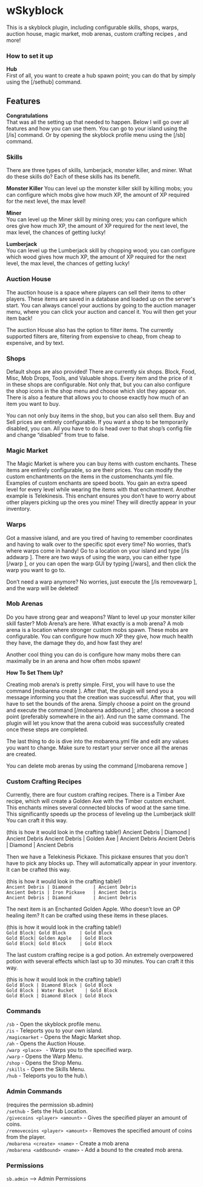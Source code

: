# wSkyblock
This is a skyblock plugin, including configurable skills, 
shops, warps, auction house, magic market, mob arenas, custom crafting recipes ,
and more!


### **How to set it up**
**Hub**\
First of all, you want to create a hub spawn point; 
you can do that by simply using the [/sethub] command.


## **Features** 
**Congratulations**\
That was all the setting up that needed to happen. 
Below I will go over all features and how you can use them.
You can go to your island using the [/is] command. 
Or by opening the skyblock profile menu using the [/sb] command.

### **Skills**
There are three types of skills, lumberjack, monster killer, 
and miner. What do these skills do? Each of these skills has its benefit.

**Monster Killer**
You can level up the monster killer skill by killing mobs; 
you can configure which mobs give how much XP, the amount of XP required for the next level, 
the max level!

**Miner**\
You can level up the Miner skill by mining ores; 
you can configure which ores give how much XP, 
the amount of XP required for the next level, the max level, 
the chances of getting lucky!

**Lumberjack**\
You can level up the Lumberjack skill by chopping wood; 
you can configure which wood gives how much XP, the amount of XP 
required for the next level, the max level, the chances of getting lucky!


### **Auction House**
The auction house is a space where players can sell their items to other players.
These items are saved in a database and loaded up on the server's start. 
You can always cancel your auctions by going to the auction manager menu, 
where you can click your auction and cancel it. You will then get your item back!

The auction House also has the option to filter items. The currently supported filters
are, filtering from expensive to cheap, from cheap to expensive, and by text.

### **Shops**
Default shops are also provided! There are currently six shops.
Block, Food, Misc, Mob Drops, Tools, and Valuable shops. 
Every item and the price of it in these shops are configurable. 
Not only that, but you can also configure the shop icons in the shop menu and choose which slot
they appear on. There is also a feature that allows you to choose exactly
how much of an item you want to buy.

You can not only buy items in the shop,
but you can also sell them. Buy and Sell prices are entirely configurable.
If you want a shop to be temporarily disabled, you can.
All you have to do is head over to that shop’s config file and change “disabled” 
from true to false.

### **Magic Market**
The Magic Market is where you can buy items with custom enchants. 
These items are entirely configurable, so are their prices. 
You can modify the custom enchantments on the items in the customenchants.yml file.
Examples of custom enchants are speed boots. You gain an extra speed level for every 
level while wearing the items with that enchantment.
Another example is Telekinesis. This enchant ensures you don’t have to worry about 
other players picking up the ores you mine! They will directly appear in your inventory.

### **Warps**
Got a massive island, and are you tired of having to remember coordinates and having 
to walk over to the specific spot every time? No worries, that’s where warps come in handy!
Go to a location on your island and type [/is addwarp <name>]. There are two ways of using 
the warp, you can either type [/warp <name>], or you can open the warp GUI by typing [/wars],
and then click the warp you want to go to.

Don’t need a warp anymore? No worries, just execute the [/is removewarp <name>],
and the warp will be deleted!

### **Mob Arenas**
Do you have strong gear and weapons? Want to level up your monster killer skill faster?
Mob Arena’s are here. 
What exactly is a mob arena? A mob arena is a location where stronger custom mobs spawn.
These mobs are configurable. You can configure how much XP they give, how much health they have,
the damage they do, and how fast they are!

Another cool thing you can do is configure how many mobs there can maximally 
be in an arena and how often mobs spawn!

**How To Set Them Up?**

Creating mob arena’s is pretty simple. 
First, you will have to use the command [mobarena create <name>]. 
After that, the plugin will send you a message informing you that the creation was successful.
After that, you will have to set the bounds of the arena. 
Simply choose a point on the ground and execute the command [/mobarena addbound <nam>]; 
after, choose a second point (preferably somewhere in the air).
And run the same command.
The plugin will let you know that the arena cuboid was successfully 
created once these steps are completed.

The last thing to do is dive into the mobarena.yml file and edit any 
values you want to change. Make sure to restart your server once all the arenas are created.

You can delete mob arenas by using the command [/mobarena remove <name>]

### **Custom Crafting Recipes**
Currently, there are four custom crafting recipes. 
There is a Timber Axe recipe, which will create a Golden Axe with the Timber custom enchant.
This enchants mines several connected blocks of wood at the same time.
This significantly speeds up the process of leveling up the Lumberjack skill!
You can craft it this way.

(this is how it would look in the crafting table!)
Ancient Debris | Diamond      | Ancient Debris
Ancient Debris | Golden Axe  | Ancient Debris
Ancient Debris | Diamond      | Ancient Debris

Then we have a Telekinesis Pickaxe. 
This pickaxe ensures that you don’t have to pick any blocks up. 
They will automatically appear in your inventory. It can be crafted this way.

(this is how it would look in the crafting table!)\
``Ancient Debris | Diamond        | Ancient Debris``\
``Ancient Debris | Iron Pickaxe   | Ancient Debris``\
``Ancient Debris | Diamond        | Ancient Debris``

The next item is an Enchanted Golden Apple. 
Who doesn’t love an OP healing item? It can be crafted using these items in these places.

(this is how it would look in the crafting table!)\
``Gold Block| Gold Block     | Gold Block``\
``Gold Block| Golden Apple   | Gold Block``\
``Gold Block| Gold Block     | Gold Block``

The last custom crafting recipe is a god potion. 
An extremely overpowered potion with several effects which last up to 30 minutes. 
You can craft it this way.

(this is how it would look in the crafting table!)\
``Gold Block | Diamond Block | Gold Block``\
``Gold Block | Water Bucket    | Gold Block``\
``Gold Block | Diamond Block | Gold Block``


### **Commands**
``/sb`` - Open the skyblock profile menu.\
``/is`` - Teleports you to your own island.\
``/magicmarket`` - Opens the Magic Market shop.\
``/ah`` - Opens the Auction House.\
``/warp <place> `` - Warps you to the specified warp.\
``/warp`` - Opens the Warp Menu.\
``/shop`` - Opens the Shop Menu.\
``/skills`` - Open the Skills Menu.\
``/hub`` - Teleports you to the hub.\

### **Admin Commands** 
(requires the permission sb.admin)\
``/sethub`` - Sets the Hub Location.\
``/givecoins <player> <amount>`` - Gives the specified player an amount of coins.\
``/removecoins <player> <amount>`` - Removes the specified amount of coins from the player.\
``/mobarena <create> <name>`` - Create a mob arena\
``/mobarena <addbound> <name>`` - Add a bound to the created mob arena.
### **Permissions**
``sb.admin`` --> Admin Permissions







